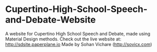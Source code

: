 # Cupertino-High-School-Speech-and-Debate-Website
A website for Cupertino High School Speech and Debate, made using Material Design methods.
Check out the live website at: http://sdsite.paperplane.io
Made by Sohan Vichare (http://sovicx.com)
